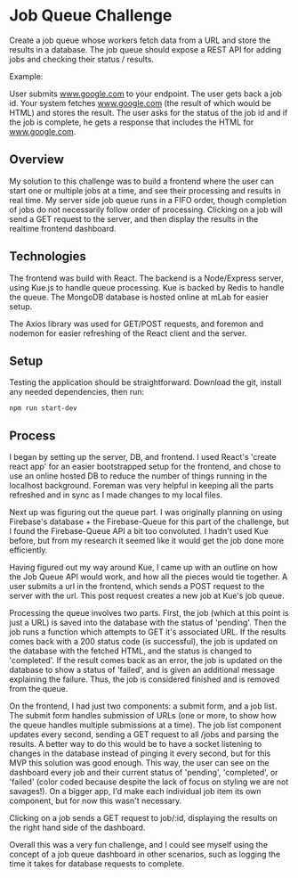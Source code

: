 # Job Queue Challenge

Create a job queue whose workers fetch data from a URL and store the results in a database. The job queue should expose a REST API for adding jobs and checking their status / results.

Example:

User submits www.google.com to your endpoint. The user gets back a job id. Your system fetches www.google.com (the result of which would be HTML) and stores the result. The user asks for the status of the job id and if the job is complete, he gets a response that includes the HTML for www.google.com.

## Overview

My solution to this challenge was to build a frontend where the user can start one or multiple jobs at a time, and see their processing and results in real time. My server side job queue runs in a FIFO order, though completion of jobs do not necessarily follow order of processing. Clicking on a job will send a GET request to the server, and then display the results in the realtime frontend dashboard.

## Technologies

The frontend was build with React. The backend is a Node/Express server, using Kue.js to handle queue processing. Kue is backed by Redis to handle the queue. The MongoDB database is hosted online at mLab for easier setup.

The Axios library was used for GET/POST requests, and foremon and nodemon for easier refreshing of the React client and the server.

## Setup

Testing the application should be straightforward. Download the git, install any needed dependencies, then run:

`npm run start-dev`

## Process

I began by setting up the server, DB, and frontend. I used React's 'create react app' for an easier bootstrapped setup for the frontend, and chose to use an online hosted DB to reduce the number of things running in the localhost background. Foreman was very helpful in keeping all the parts refreshed and in sync as I made changes to my local files.

Next up was figuring out the queue part. I was originally planning on using Firebase's database + the Firebase-Queue for this part of the challenge, but I found the Firebase-Queue API a bit too convoluted. I hadn't used Kue before, but from my research it seemed like it would get the job done more efficiently.

Having figured out my way around Kue, I came up with an outline on how the Job Queue API would work, and how all the pieces would tie together. A user submits a url in the frontend, which sends a POST request to the server with the url. This post request creates a new job at Kue's job queue.

Processing the queue involves two parts. First, the job (which at this point is just a URL) is saved into the database with the status of 'pending'. Then the job runs a function which attempts to GET it's associated URL. If the results comes back with a 200 status code (is successful), the job is updated on the database with the fetched HTML, and the status is changed to 'completed'. If the result comes back as an error, the job is updated on the database to show a status of 'failed', and is given an additional message explaining the failure. Thus, the job is considered finished and is removed from the queue.  

On the frontend, I had just two components: a submit form, and a job list. The submit form handles submission of URLs (one or more, to show how the queue handles multiple submissions at a time). The job list component updates every second, sending a GET request to all /jobs and parsing the results. A better way to do this would be to have a socket listening to changes in the database instead of pinging it every second, but for this MVP this solution was good enough. This way, the user can see on the dashboard every job and their current status of 'pending', 'completed', or
'failed' (color coded because despite the lack of focus on styling we are not savages!). On a bigger app, I'd make each individual job item its own component, but for now this wasn't necessary.

Clicking on a job sends a GET request to job/:id, displaying the results on the right hand side of the dashboard.

Overall this was a very fun challenge, and I could see myself using the concept of a job queue dashboard in other scenarios, such as logging the time it takes for database requests to complete. 
